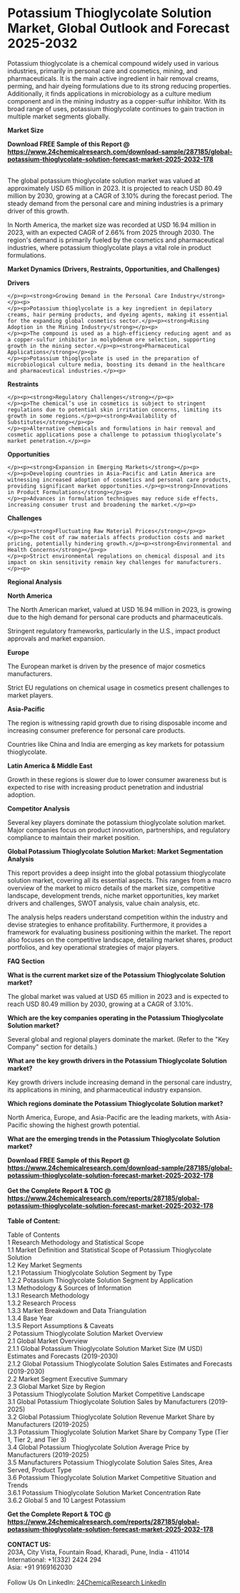 <h1>Potassium Thioglycolate Solution Market, Global Outlook and Forecast 2025-2032</h1><p>Potassium thioglycolate is a chemical compound widely used in various industries, primarily in personal care and cosmetics, mining, and pharmaceuticals. It is the main active ingredient in hair removal creams, perming, and hair dyeing formulations due to its strong reducing properties. Additionally, it finds applications in microbiology as a culture medium component and in the mining industry as a copper-sulfur inhibitor. With its broad range of uses, potassium thioglycolate continues to gain traction in multiple market segments globally.</p><p>
<strong>Market Size</strong></p><p>
</p><div><b>Download FREE Sample of this Report @ 
            <a href="https://www.24chemicalresearch.com/download-sample/287185/global-potassium-thioglycolate-solution-forecast-market-2025-2032-178">
            https://www.24chemicalresearch.com/download-sample/287185/global-potassium-thioglycolate-solution-forecast-market-2025-2032-178</a></b></div><br><p>The global potassium thioglycolate solution market was valued at approximately USD 65 million in 2023. It is projected to reach USD 80.49 million by 2030, growing at a CAGR of 3.10% during the forecast period. The steady demand from the personal care and mining industries is a primary driver of this growth.</p><p>
</p><p>In North America, the market size was recorded at USD 16.94 million in 2023, with an expected CAGR of 2.66% from 2025 through 2030. The region's demand is primarily fueled by the cosmetics and pharmaceutical industries, where potassium thioglycolate plays a vital role in product formulations.</p><p>
<strong>Market Dynamics (Drivers, Restraints, Opportunities, and Challenges)</strong></p><p>
<strong>Drivers</strong></p><p>

	</p><p><strong>Growing Demand in the Personal Care Industry</strong></p><p>
	</p><p>Potassium thioglycolate is a key ingredient in depilatory creams, hair perming products, and dyeing agents, making it essential for the expanding global cosmetics sector.</p><p><strong>Rising Adoption in the Mining Industry</strong></p><p>
	</p><p>The compound is used as a high-efficiency reducing agent and as a copper-sulfur inhibitor in molybdenum ore selection, supporting growth in the mining sector.</p><p><strong>Pharmaceutical Applications</strong></p><p>
	</p><p>Potassium thioglycolate is used in the preparation of microbiological culture media, boosting its demand in the healthcare and pharmaceutical industries.</p><p>
<strong>Restraints</strong></p><p>

	</p><p><strong>Regulatory Challenges</strong></p><p>
	</p><p>The chemical’s use in cosmetics is subject to stringent regulations due to potential skin irritation concerns, limiting its growth in some regions.</p><p><strong>Availability of Substitutes</strong></p><p>
	</p><p>Alternative chemicals and formulations in hair removal and cosmetic applications pose a challenge to potassium thioglycolate’s market penetration.</p><p>
<strong>Opportunities</strong></p><p>

	</p><p><strong>Expansion in Emerging Markets</strong></p><p>
	</p><p>Developing countries in Asia-Pacific and Latin America are witnessing increased adoption of cosmetics and personal care products, providing significant market opportunities.</p><p><strong>Innovations in Product Formulations</strong></p><p>
	</p><p>Advances in formulation techniques may reduce side effects, increasing consumer trust and broadening the market.</p><p>
<strong>Challenges</strong></p><p>

	</p><p><strong>Fluctuating Raw Material Prices</strong></p><p>
	</p><p>The cost of raw materials affects production costs and market pricing, potentially hindering growth.</p><p><strong>Environmental and Health Concerns</strong></p><p>
	</p><p>Strict environmental regulations on chemical disposal and its impact on skin sensitivity remain key challenges for manufacturers.</p><p>
<strong>Regional Analysis</strong></p><p>
<strong>North America</strong></p><p>
</p><p>The North American market, valued at USD 16.94 million in 2023, is growing due to the high demand for personal care products and pharmaceuticals.</p><p>Stringent regulatory frameworks, particularly in the U.S., impact product approvals and market expansion.</p><p>
<strong>Europe</strong></p><p>
</p><p>The European market is driven by the presence of major cosmetics manufacturers.</p><p>Strict EU regulations on chemical usage in cosmetics present challenges to market players.</p><p>
<strong>Asia-Pacific</strong></p><p>
</p><p>The region is witnessing rapid growth due to rising disposable income and increasing consumer preference for personal care products.</p><p>Countries like China and India are emerging as key markets for potassium thioglycolate.</p><p>
<strong>Latin America &amp; Middle East</strong></p><p>
</p><p>Growth in these regions is slower due to lower consumer awareness but is expected to rise with increasing product penetration and industrial adoption.</p><p>
<strong>Competitor Analysis</strong></p><p>
</p><p>Several key players dominate the potassium thioglycolate solution market. Major companies focus on product innovation, partnerships, and regulatory compliance to maintain their market position.</p><p>
<strong>Global Potassium Thioglycolate Solution Market: Market Segmentation Analysis</strong></p><p>
</p><p>This report provides a deep insight into the global potassium thioglycolate solution market, covering all its essential aspects. This ranges from a macro overview of the market to micro details of the market size, competitive landscape, development trends, niche market opportunities, key market drivers and challenges, SWOT analysis, value chain analysis, etc.</p><p>
</p><p>The analysis helps readers understand competition within the industry and devise strategies to enhance profitability. Furthermore, it provides a framework for evaluating business positioning within the market. The report also focuses on the competitive landscape, detailing market shares, product portfolios, and key operational strategies of major players.</p><p>
<strong>FAQ Section</strong></p><p>
<strong>What is the current market size of the Potassium Thioglycolate Solution market?</strong></p><p>
</p><p>The global market was valued at USD 65 million in 2023 and is expected to reach USD 80.49 million by 2030, growing at a CAGR of 3.10%.</p><p>
<strong>Which are the key companies operating in the Potassium Thioglycolate Solution market?</strong></p><p>
</p><p>Several global and regional players dominate the market. (Refer to the "Key Company" section for details.)</p><p>
<strong>What are the key growth drivers in the Potassium Thioglycolate Solution market?</strong></p><p>
</p><p>Key growth drivers include increasing demand in the personal care industry, its applications in mining, and pharmaceutical industry expansion.</p><p>
<strong>Which regions dominate the Potassium Thioglycolate Solution market?</strong></p><p>
</p><p>North America, Europe, and Asia-Pacific are the leading markets, with Asia-Pacific showing the highest growth potential.</p><p>
<strong>What are the emerging trends in the Potassium Thioglycolate Solution market?</strong></p><p>
</p><p></p><div><b>Download FREE Sample of this Report @ 
            <a href="https://www.24chemicalresearch.com/download-sample/287185/global-potassium-thioglycolate-solution-forecast-market-2025-2032-178">
            https://www.24chemicalresearch.com/download-sample/287185/global-potassium-thioglycolate-solution-forecast-market-2025-2032-178</a></b></div><br><div><b>Get the Complete Report & TOC @ 
            <a href="https://www.24chemicalresearch.com/reports/287185/global-potassium-thioglycolate-solution-forecast-market-2025-2032-178">
            https://www.24chemicalresearch.com/reports/287185/global-potassium-thioglycolate-solution-forecast-market-2025-2032-178</a></b></div><br>
            <b>Table of Content:</b><p>Table of Contents<br />
1 Research Methodology and Statistical Scope<br />
1.1 Market Definition and Statistical Scope of Potassium Thioglycolate Solution<br />
1.2 Key Market Segments<br />
1.2.1 Potassium Thioglycolate Solution Segment by Type<br />
1.2.2 Potassium Thioglycolate Solution Segment by Application<br />
1.3 Methodology & Sources of Information<br />
1.3.1 Research Methodology<br />
1.3.2 Research Process<br />
1.3.3 Market Breakdown and Data Triangulation<br />
1.3.4 Base Year<br />
1.3.5 Report Assumptions & Caveats<br />
2 Potassium Thioglycolate Solution Market Overview<br />
2.1 Global Market Overview<br />
2.1.1 Global Potassium Thioglycolate Solution Market Size (M USD) Estimates and Forecasts (2019-2030)<br />
2.1.2 Global Potassium Thioglycolate Solution Sales Estimates and Forecasts (2019-2030)<br />
2.2 Market Segment Executive Summary<br />
2.3 Global Market Size by Region<br />
3 Potassium Thioglycolate Solution Market Competitive Landscape<br />
3.1 Global Potassium Thioglycolate Solution Sales by Manufacturers (2019-2025)<br />
3.2 Global Potassium Thioglycolate Solution Revenue Market Share by Manufacturers (2019-2025)<br />
3.3 Potassium Thioglycolate Solution Market Share by Company Type (Tier 1, Tier 2, and Tier 3)<br />
3.4 Global Potassium Thioglycolate Solution Average Price by Manufacturers (2019-2025)<br />
3.5 Manufacturers Potassium Thioglycolate Solution Sales Sites, Area Served, Product Type<br />
3.6 Potassium Thioglycolate Solution Market Competitive Situation and Trends<br />
3.6.1 Potassium Thioglycolate Solution Market Concentration Rate<br />
3.6.2 Global 5 and 10 Largest Potassium</p><div><b>Get the Complete Report & TOC @ 
            <a href="https://www.24chemicalresearch.com/reports/287185/global-potassium-thioglycolate-solution-forecast-market-2025-2032-178">
            https://www.24chemicalresearch.com/reports/287185/global-potassium-thioglycolate-solution-forecast-market-2025-2032-178</a></b></div><br><b>CONTACT US:</b><br>
            203A, City Vista, Fountain Road, Kharadi, Pune, India - 411014<br>
            International: +1(332) 2424 294<br>
            Asia: +91 9169162030 <br><br>
            Follow Us On LinkedIn: <a href="https://www.linkedin.com/company/24chemicalresearch/">24ChemicalResearch LinkedIn</a>